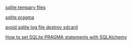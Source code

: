 [sqlite tempary files](https://www.sqlite.org/tempfiles.html)

[sqlite pragma](https://www.sqlite.org/pragma.html#pragma_journal_mode)

[avoid sqlite log file destroy sdcard](https://blog.csdn.net/holidayi/article/details/108037358)

[How to set SQLite PRAGMA statements with SQLAlchemy](https://www.sqlite.org/pragma.html#pragma_journal_mode)
